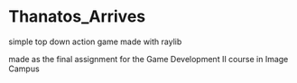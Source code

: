 # Thanatos_Arrives
simple top down action game made with raylib

made as the final assignment for the Game Development II course in Image Campus
